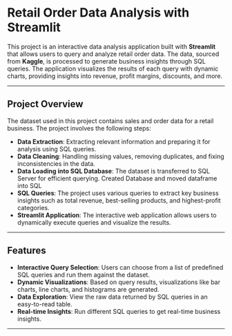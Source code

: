 # Retail Order Data Analysis with Streamlit

This project is an interactive data analysis application built with **Streamlit** that allows users to query and analyze retail order data. The data, sourced from **Kaggle**, is processed to generate business insights through SQL queries. The application visualizes the results of each query with dynamic charts, providing insights into revenue, profit margins, discounts, and more.

---

## Project Overview

The dataset used in this project contains sales and order data for a retail business. The project involves the following steps:

- **Data Extraction**: Extracting relevant information and preparing it for analysis using SQL queries.
- **Data Cleaning**: Handling missing values, removing duplicates, and fixing inconsistencies in the data.
- **Data Loading into SQL Database**: The dataset is transferred to SQL Server for efficient querying. Created Database and moved  dataframe into SQL
- **SQL Queries**: The project uses various queries to extract key business insights such as total revenue, best-selling products, and highest-profit categories.
- **Streamlit Application**: The interactive web application allows users to dynamically execute queries and visualize the results.

---

## Features

- **Interactive Query Selection**: Users can choose from a list of predefined SQL queries and run them against the dataset.
- **Dynamic Visualizations**: Based on query results, visualizations like bar charts, line charts, and histograms are generated.
- **Data Exploration**: View the raw data returned by SQL queries in an easy-to-read table.
- **Real-time Insights**: Run different SQL queries to get real-time business insights.

---

